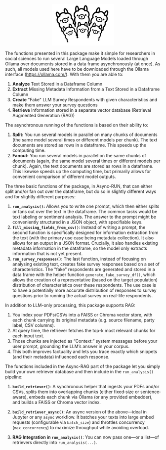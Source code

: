 <p align="center">
  <img src="logo/ollama-async-logo.png" alt="Ollama Async Logo" width="200" />
</p>

The functions presented in this package make it simple for researchers in social sciences to run several Large Language Models loaded through Ollama over documents stored in a data frame asynchronously (at once). As such, all models used here have to be downloaded through the Ollama interface (https://ollama.com/). With them you are able to:

1. **Analyze** Text Stored in a Dataframe Column
2. **Extract** Missing Metadata Information from a Text Stored in a Dataframe Column
3. **Create** "Fake" LLM Survey Respondents with given characteristics and make them answer your survey questions
4. **Retrieve** Information stored in a separate vector database (Retrieval Augmented Generation (RAG))

The asynchronous running of the functions is based on their ability to:

1. **Split:** You run several models in parallel on many chunks of documents (the same model several times or different models per chunk). The text documents are stored as rows in a dataframe. This speeds up the computing time.
2. **Fanout:** You run several models in parallel on the same chunks of documents (again, the same model several times or different models per chunk). Again, the text documents are stored as rows in a dataframe. This likewise speeds up the computing time, but primarily allows for convenient comparison of different model outputs.

The three basic functions of the package, in Async-RUN, that can either split and/or fan out over the dataframe, but do so in slightly different ways and for slightly different purposes:
1. **`run_analysis()`:** Allows you to write one prompt, which then either splits or fans out over the text in the dataframe. The common tasks would be text labeling or sentiment analysis. The answer to the prompt might be conveniently structured in a JSON object, with specifiable keys.
2. **`fill_missing_fields_from_csv()`**: Instead of writing a prompt, the second function is specifically designed for information extraction from the text (with the primary use case being metadata collection). It also allows for an output in a JSON format. Crucially, it also handles existing metadata information in the dataframe, so the model only extracts information that is not yet present. 
3. **`run_survey_responses()`**: The last function, instead of focusing on analysing existing text, creates fake survey responses based on a set of characteristics. The "fake" respondents are generated and stored in a data frame with the helper function `generate_fake_survey_df()`, which allows the creation of a representative (based on the target population) distribution of characteristics over these respondents. The use case is to have a potentially more accurate distribution of responses to survey questions prior to running the actual survey on real-life respondents. 

In addition to LLM-only processing, this package supports RAG:
1. You index your PDFs/CSVs into a FAISS or Chroma vector store, with each chunk carrying its original metadata (e.g. source filename, party label, CSV columns).
2. At query time, the retriever fetches the top-k most relevant chunks for each input text.
3. Those chunks are injected as “Context:” system messages before your user prompt, grounding the LLM’s answer in your corpus.
4. This both improves factuality and lets you trace exactly which snippets (and their metadata) influenced each response.

The functions included in the Async-RAG part of the package let you simply build your own retriever database and then include in the `run_analysis()` pipeline:
1. **`build_retriever()`**: A synchronous helper that ingests your PDFs and/or CSVs, splits them into overlapping chunks (either fixed‐size or sentence‐aware), embeds each chunk via Ollama (or any provided embedder), and builds a FAISS or Chroma vector index.

2. **`build_retriever_async()`**: An async version of the above—ideal in Jupyter or any `async` workflow.  It batches your texts into large embed requests (configurable via `batch_size`) and throttles concurrency (`max_concurrency`) to maximize throughput while avoiding overload.

3. **RAG Integration in `run_analysis()`**:  You can now pass one—or a list—of retrievers directly into `run_analysis(...)`. 

